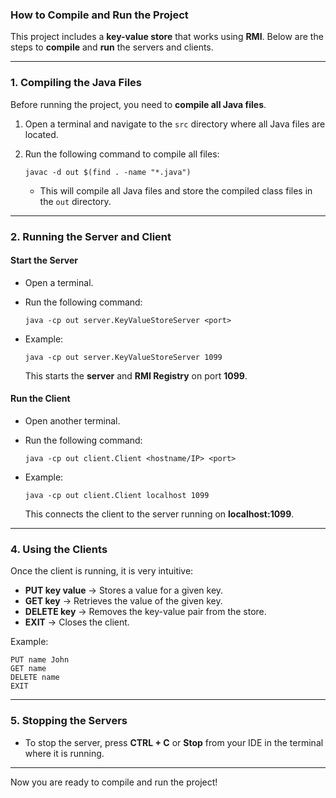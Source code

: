 ### **How to Compile and Run the Project**

This project includes a **key-value store** that works using **RMI**.
Below are the steps to **compile** and **run** the servers and clients.

---

### **1. Compiling the Java Files**
Before running the project, you need to **compile all Java files**.

1. Open a terminal and navigate to the `src` directory where all Java files are located.
2. Run the following command to compile all files:

   ```
   javac -d out $(find . -name "*.java")
   ```

    - This will compile all Java files and store the compiled class files in the `out` directory.

---

### **2. Running the Server and Client**
#### **Start the Server**
- Open a terminal.
- Run the following command:

  ```
  java -cp out server.KeyValueStoreServer <port>
  ```

- Example:
  ```
  java -cp out server.KeyValueStoreServer 1099
  ```
  This starts the **server** and **RMI Registry** on port **1099**.

#### **Run the Client**
- Open another terminal.
- Run the following command:

  ```
  java -cp out client.Client <hostname/IP> <port>
  ```

- Example:
  ```
  java -cp out client.Client localhost 1099
  ```
  This connects the client to the server running on **localhost:1099**.

---

### **4. Using the Clients**
Once the client is running, it is very intuitive:

- **PUT key value** → Stores a value for a given key.
- **GET key** → Retrieves the value of the given key.
- **DELETE key** → Removes the key-value pair from the store.
- **EXIT** → Closes the client.

Example:
```
PUT name John
GET name
DELETE name
EXIT
```

---

### **5. Stopping the Servers**
- To stop the server, press **CTRL + C** or **Stop** from your IDE in the terminal where it is running.

---

Now you are ready to compile and run the project!